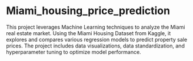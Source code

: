 # Miami_housing_price_prediction
This project leverages Machine Learning techniques to analyze the Miami real estate market. Using the Miami Housing Dataset from Kaggle, it explores and compares various regression models to predict property sale prices. The project includes data visualizations, data standardization, and hyperparameter tuning to optimize model performance.
